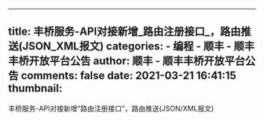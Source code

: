 
---
title: 丰桥服务-API对接新增_路由注册接口_，路由推送(JSON_XML报文)
categories: 
    - 编程
    - 顺丰 - 顺丰丰桥开放平台公告
author: 顺丰 - 顺丰丰桥开放平台公告
comments: false
date: 2021-03-21 16:41:15
thumbnail: 
---

<div>   
丰桥服务-API对接新增“路由注册接口”，路由推送(JSON/XML报文)  
</div>
            